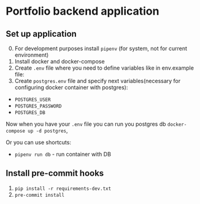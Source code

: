 # Portfolio backend application

## Set up application


0. For development purposes install `pipenv` (for system, not for current environment)
1. Install docker and docker-compose
2. Create `.env` file where you need to define variables like in env.example file:
3. Create `postgres.env` file and specify next variables(necessary for configuring docker container with postgres):
 - `POSTGRES_USER`
 - `POSTGRES_PASSWORD`
 - `POSTGRES_DB`
 
 
Now when you have your `.env` file you can run you postgres db `docker-compose up -d postgres`,

Or you can use shortcuts:
 - `pipenv run db` - run container with DB

## Install pre-commit hooks 
1. `pip install -r requirements-dev.txt`
2. `pre-commit install`
